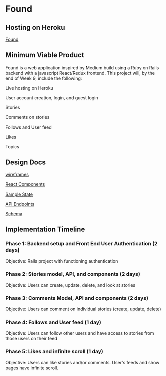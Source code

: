 # Found

## Hosting on Heroku

[Found](https://found-medium.herokuapp.com/)

## Minimum Viable Product

Found is a web application inspired by Medium build using a Ruby on Rails backend with a javascript React/Redux frontend. This project will, by the end of Week 9, include the following:

  Live hosting on Heroku

  User account creation, login, and guest login

  Stories

  Comments on stories

  Follows and User feed

  Likes

  Topics

## Design Docs

[wireframes](./wireframes)

[React Components](component-hierarchy.md)

[Sample State](sample-state.md)

[API Endpoints](api-endpoints.md)

[Schema](schema.md)

## Implementation Timeline

### Phase 1: Backend setup and Front End User Authentication (2 days)

Objective: Rails project with functioning authentication

### Phase 2: Stories model, API, and components (2 days)

Objective: Users can create, update, delete, and look at stories

### Phase 3: Comments Model, API and components (2 days)

Objective: Users can comment on individual stories (create, update, delete)

### Phase 4: Follows and User feed (1 day)

Objective: Users can follow other users and have access to stories from those users on their feed

### Phase 5: Likes and infinite scroll (1 day)

Objective: Users can like stories and/or comments. User's feeds and show pages have infinite scroll.
